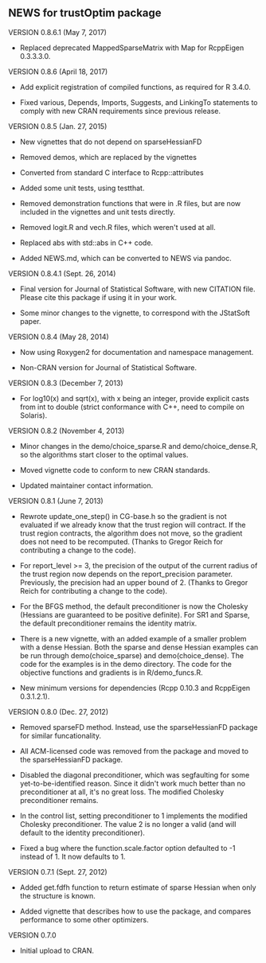 
## NEWS for trustOptim package

VERSION 0.8.6.1 (May 7, 2017)

- Replaced deprecated MappedSparseMatrix with Map<SparseMatrix>  for RcppEigen 0.3.3.3.0.


VERSION 0.8.6 (April 18, 2017)

- Add explicit registration of compiled functions, as required for R 3.4.0.

- Fixed various, Depends, Imports, Suggests, and LinkingTo statements to comply with new CRAN requirements since previous release.

VERSION 0.8.5 (Jan. 27, 2015)

-  New vignettes that do not depend on sparseHessianFD

-  Removed demos, which are replaced by the vignettes

-  Converted from standard C interface to Rcpp::attributes

-  Added some unit tests, using testthat.

-  Removed demonstration functions that were in .R files, but are now included in the vignettes and unit tests directly.

-  Removed logit.R and vech.R files, which weren't used at all.

-  Replaced abs with std::abs in C++ code.

-  Added NEWS.md, which can be converted to NEWS via pandoc.

VERSION 0.8.4.1 (Sept. 26, 2014)

-  Final version for Journal of Statistical Software, with new CITATION file.  Please cite this package if using it in your work.

-  Some minor changes to the vignette, to correspond with the JStatSoft paper.

VERSION 0.8.4 (May 28, 2014)

-  Now using Roxygen2 for documentation and namespace management.

-  Non-CRAN version for Journal of Statistical Software.


VERSION 0.8.3 (December 7, 2013)

-  For log10(x) and sqrt(x), with x being an integer, provide explicit casts from int to double (strict conformance with C++, need to compile on Solaris).

VERSION 0.8.2 (November 4, 2013)

-  Minor changes in the demo/choice_sparse.R and demo/choice_dense.R, so the algorithms start closer to the optimal values.

-  Moved vignette code to conform to new CRAN standards.

-  Updated maintainer contact information.


VERSION 0.8.1 (June 7, 2013)

-  Rewrote update_one_step() in CG-base.h so the gradient is not evaluated if we already know that the trust region will contract.  If the trust region contracts, the algorithm does not move, so the gradient does not need to be recomputed. (Thanks to Gregor Reich for contributing a change to the code).

-  For report_level >= 3, the precision of the output of the current radius of the trust region now depends on the report_precision parameter.  Previously, the precision had an upper bound of 2. (Thanks to Gregor Reich for contributing a change to the code). 
-  For the BFGS method, the default preconditioner is now the Cholesky (Hessians are guaranteed to be positive definite).  For SR1 and Sparse, the default preconditioner remains the identity matrix.

-  There is a new vignette, with an added example of a smaller problem with a dense Hessian.  Both the sparse and dense Hessian examples can be run through demo(choice_sparse) and demo(choice_dense).  The code for the examples is in the demo directory.  The code for the objective functions and gradients is in R/demo_funcs.R.

-  New minimum versions for dependencies (Rcpp 0.10.3 and RcppEigen 0.3.1.2.1).

VERSION 0.8.0 (Dec. 27, 2012)

-  Removed sparseFD method. Instead, use the sparseHessianFD package for similar funcationality.

-  All ACM-licensed code was removed from the package and moved to the sparseHessianFD package.

-  Disabled the diagonal preconditioner, which was segfaulting for some yet-to-be-identified reason.  Since it didn't work much better than no preconditioner at all, it's no great loss.  The modified Cholesky preconditioner remains.

-  In the control list, setting preconditioner to 1 implements the modified Cholesky preconditioner. The value 2 is no longer a valid (and will default to the identity preconditioner).

-  Fixed a bug where the function.scale.factor option defaulted to -1 instead of 1. It now defaults to 1.


VERSION 0.7.1 (Sept. 27, 2012)

-  Added get.fdfh function to return estimate of sparse Hessian when only the structure is known.

-  Added vignette that describes how to use the package, and compares performance to some other optimizers.


VERSION 0.7.0

-  Initial upload to CRAN.
